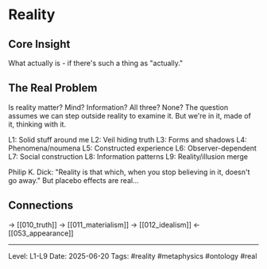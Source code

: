 # Reality

## Core Insight
What actually is - if there's such a thing as "actually."

## The Real Problem

Is reality matter? Mind? Information? All three? None? The question assumes we can step outside reality to examine it. But we're in it, made of it, thinking with it.

L1: Solid stuff around me
L2: Veil hiding truth
L3: Forms and shadows
L4: Phenomena/noumena
L5: Constructed experience
L6: Observer-dependent
L7: Social construction
L8: Information patterns
L9: Reality/illusion merge

Philip K. Dick: "Reality is that which, when you stop believing in it, doesn't go away." But placebo effects are real...

## Connections
→ [[010_truth]]
→ [[011_materialism]]
→ [[012_idealism]]
← [[053_appearance]]

---
Level: L1-L9
Date: 2025-06-20
Tags: #reality #metaphysics #ontology #real